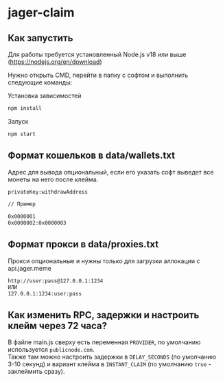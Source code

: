 # jager-claim

## Как запустить
Для работы требуется установленный Node.js v18 или выше (https://nodejs.org/en/download)

Нужно открыть CMD, перейти в папку с софтом и выполнить следующие команды:

Установка зависимостей
```bash
npm install
```

Запуск
```bash
npm start
```

## Формат кошельков в data/wallets.txt

Адрес для вывода опциональный, если его указать софт выведет все монеты на него после клейма.

```txt
privateKey:withdrawAddress

// Пример

0x0000001
0x0000002:0x0000003
```

## Формат прокси в data/proxies.txt

Прокси опциональные и нужны только для загрузки аллокации с api.jager.meme

```txt
http://user:pass@127.0.0.1:1234
ИЛИ
127.0.0.1:1234:user:pass
```

## Как изменить RPC, задержки и настроить клейм через 72 часа?
В файле main.js сверху есть переменная `PROVIDER`, по умолчанию используется `publicnode.com`.\
Также там можно настроить задержки в `DELAY_SECONDS` (по умолчанию 3-10 секунд) и вариант клейма в `INSTANT_CLAIM` (по умолчанию `true` - заклеймить сразу).
